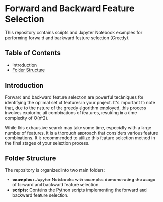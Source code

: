 # Forward and Backward Feature Selection

This repository contains scripts and Jupyter Notebook examples for performing forward and backward feature selection (Greedy).

## Table of Contents

- [Introduction](#introduction)
- [Folder Structure](#folder-structure)

## Introduction

Forward and backward feature selection are powerful techniques for identifying the optimal set of features in your project. It's important to note that, due to the nature of the greedy algorithm employed, this process involves exploring all combinations of features, resulting in a time complexity of O(n^2).

While this exhaustive search may take some time, especially with a large number of features, it is a thorough approach that considers various feature combinations. It is recommended to utilize this feature selection method in the final stages of your selection process.

## Folder Structure

The repository is organized into two main folders:

- **examples:** Jupyter Notebooks with examples demonstrating the usage of forward and backward feature selection.
- **scripts:** Contains the Python scripts implementing the forward and backward feature selection.
